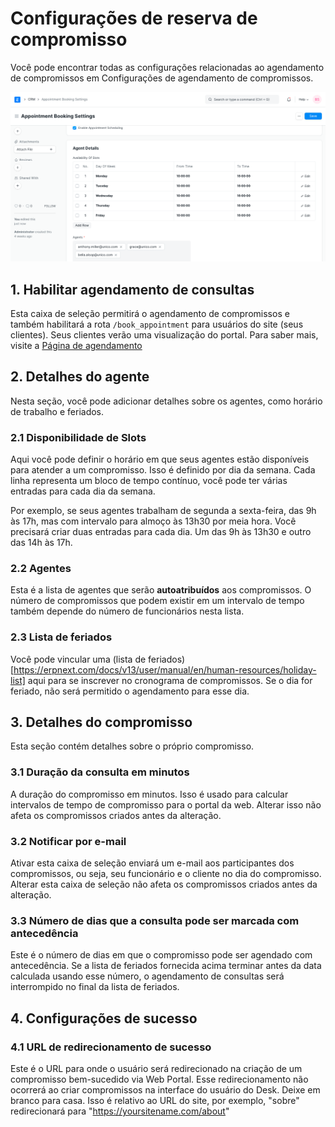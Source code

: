 # Configurações de reserva de compromisso


Você pode encontrar todas as configurações relacionadas ao agendamento de compromissos em Configurações de agendamento de compromissos.


![Configurações de agendamento de horário](/files/appointment-booking-settings.png)


## 1. Habilitar agendamento de consultas


Esta caixa de seleção permitirá o agendamento de compromissos e também habilitará a rota `/book_appointment` para usuários do site (seus clientes). Seus clientes verão uma visualização do portal. Para saber mais, visite a [Página de agendamento](/docs/v13/user/manual/en/CRM/appointment)


## 2. Detalhes do agente


Nesta seção, você pode adicionar detalhes sobre os agentes, como horário de trabalho e feriados.


### 2.1 Disponibilidade de Slots


Aqui você pode definir o horário em que seus agentes estão disponíveis para atender a um compromisso. Isso é definido por dia da semana. Cada linha representa um bloco de tempo contínuo, você pode ter várias entradas para cada dia da semana.


Por exemplo, se seus agentes trabalham de segunda a sexta-feira, das 9h às 17h, mas com intervalo para almoço às 13h30 por meia hora. Você precisará criar duas entradas para cada dia. Um das 9h às 13h30 e outro das 14h às 17h.


### 2.2 Agentes


Esta é a lista de agentes que serão **autoatribuídos** aos compromissos. O número de compromissos que podem existir em um intervalo de tempo também depende do número de funcionários nesta lista.


### 2.3 Lista de feriados


Você pode vincular uma (lista de feriados) [https://erpnext.com/docs/v13/user/manual/en/human-resources/holiday-list] aqui para se inscrever no cronograma de compromissos. Se o dia for feriado, não será permitido o agendamento para esse dia.


## 3. Detalhes do compromisso


Esta seção contém detalhes sobre o próprio compromisso.


### 3.1 Duração da consulta em minutos


A duração do compromisso em minutos. Isso é usado para calcular intervalos de tempo de compromisso para o portal da web. Alterar isso não afeta os compromissos criados antes da alteração.


### 3.2 Notificar por e-mail


Ativar esta caixa de seleção enviará um e-mail aos participantes dos compromissos, ou seja, seu funcionário e o cliente no dia do compromisso. Alterar esta caixa de seleção não afeta os compromissos criados antes da alteração.


### 3.3 Número de dias que a consulta pode ser marcada com antecedência


Este é o número de dias em que o compromisso pode ser agendado com antecedência. Se a lista de feriados fornecida acima terminar antes da data calculada usando esse número, o agendamento de consultas será interrompido no final da lista de feriados.


## 4. Configurações de sucesso


### 4.1 URL de redirecionamento de sucesso


Este é o URL para onde o usuário será redirecionado na criação de um compromisso bem-sucedido via Web Portal. Esse redirecionamento não ocorrerá ao criar compromissos na interface do usuário do Desk.
Deixe em branco para casa. Isso é relativo ao URL do site, por exemplo, "sobre" redirecionará para "https://yoursitename.com/about"